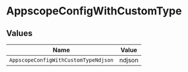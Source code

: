 # AppscopeConfigWithCustomType


## Values

| Name                                 | Value                                |
| ------------------------------------ | ------------------------------------ |
| `AppscopeConfigWithCustomTypeNdjson` | ndjson                               |
